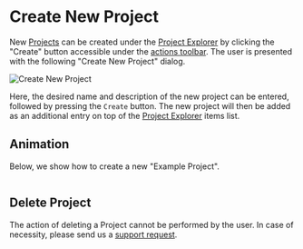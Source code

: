 # Create New Project

New [Projects](../projects.md) can be created under the [Project Explorer](../ui/projects-explorer.md) by clicking the "Create" button  <i class="zmdi zmdi-plus-circle-o zmdi-hc-border"></i> accessible under the [actions toolbar](../../entities-general/ui/explorer.md#actions-toolbar). The user is presented with the following "Create New Project" dialog.

![Create New Project](/images/create-new-project.png "Create New Project")

Here, the desired name and description of the new project can be entered, followed by pressing the `Create` button. The new project will then be added as an additional entry on top of the [Project Explorer](../ui/projects-explorer.md) items list.

## Animation

Below, we show how to create a new "Example Project".

<img data-gifffer="/images/create-project.gif">

## Delete Project

The action of deleting a Project cannot be performed by the user. In case of necessity, please send us a [support request](../../ui/support.md). 
